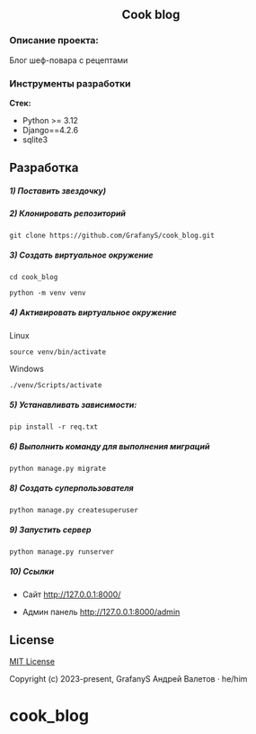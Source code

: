 <h2 align="center">Cook blog</h2>




### Описание проекта:
Блог шеф-повара с рецептами


### Инструменты разработки

**Стек:**
- Python >= 3.12
- Django==4.2.6
- sqlite3

## Разработка

##### 1) Поставить звездочку)

##### 2) Клонировать репозиторий

    git clone https://github.com/GrafanyS/cook_blog.git

##### 3) Создать виртуальное окружение

    cd cook_blog
    
    python -m venv venv
    
##### 4) Активировать виртуальное окружение
    
Linux

    source venv/bin/activate
    
Windows

    ./venv/Scripts/activate

##### 5) Устанавливать зависимости:

    pip install -r req.txt

##### 6) Выполнить команду для выполнения миграций

    python manage.py migrate
    
##### 8) Создать суперпользователя

    python manage.py createsuperuser
    
##### 9) Запустить сервер

    python manage.py runserver

##### 10) Ссылки

- Сайт http://127.0.0.1:8000/

- Админ панель http://127.0.0.1:8000/admin

## License

[MIT License](https://docsopensource.github.io/docs/License/7.7_MIT_License)

Copyright (c) 2023-present, GrafanyS Андрей Валетов · he/him



# cook_blog
